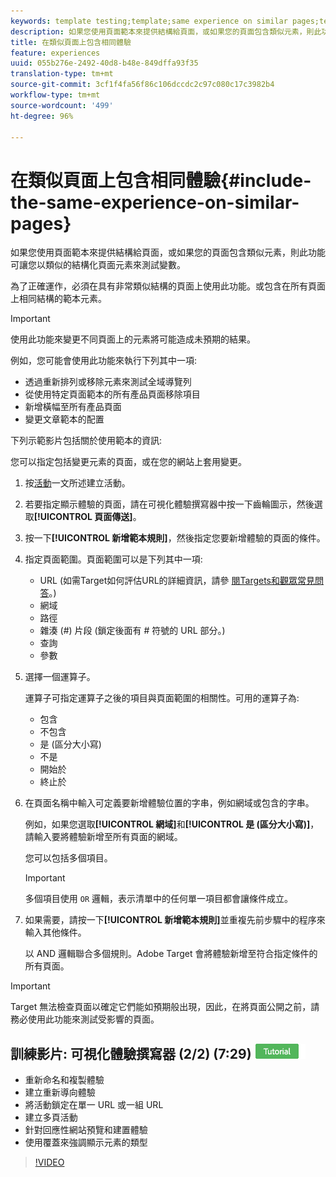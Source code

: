 ```yaml
---
keywords: template testing;template;same experience on similar pages;template test
description: 如果您使用頁面範本來提供結構給頁面，或如果您的頁面包含類似元素，則此功能可讓您以類似的結構化頁面元素來測試變數。
title: 在類似頁面上包含相同體驗
feature: experiences
uuid: 055b276e-2492-40d8-b48e-849dffa93f35
translation-type: tm+mt
source-git-commit: 3cf1f4fa56f86c106dccdc2c97c080c17c3982b4
workflow-type: tm+mt
source-wordcount: '499'
ht-degree: 96%

---
```



# 在類似頁面上包含相同體驗{#include-the-same-experience-on-similar-pages}

如果您使用頁面範本來提供結構給頁面，或如果您的頁面包含類似元素，則此功能可讓您以類似的結構化頁面元素來測試變數。

為了正確運作，必須在具有非常類似結構的頁面上使用此功能。或包含在所有頁面上相同結構的範本元素。

>[!IMPORTANT]
>
>使用此功能來變更不同頁面上的元素將可能造成未預期的結果。

例如，您可能會使用此功能來執行下列其中一項:

* 透過重新排列或移除元素來測試全域導覽列
* 從使用特定頁面範本的所有產品頁面移除項目
* 新增橫幅至所有產品頁面
* 變更文章範本的配置

下列示範影片包括關於使用範本的資訊:

您可以指定包括變更元素的頁面，或在您的網站上套用變更。

1. 按[活動](../../c-activities/activities.md#concept_D317A95A1AB54674BA7AB65C7985BA03)一文所述建立活動。
1. 若要指定顯示體驗的頁面，請在可視化體驗撰寫器中按一下齒輪圖示，然後選取&#x200B;**[!UICONTROL 頁面傳送]**。
1. 按一下&#x200B;**[!UICONTROL 新增範本規則]**，然後指定您要新增體驗的頁面的條件。

1. 指定頁面範圍。頁面範圍可以是下列其中一項:

   * URL (如需Target如何評估URL的詳細資訊，請參 [閱Targets和觀眾常見問答](/help/c-target/c-troubleshooting-targets-and-audiences/troubleshooting-targets-and-audiences.md)。)
   * 網域
   * 路徑
   * 雜湊 (#) 片段 (鎖定後面有 # 符號的 URL 部分。)
   * 查詢
   * 參數

1. 選擇一個運算子。

   運算子可指定運算子之後的項目與頁面範圍的相關性。可用的運算子為:

   * 包含
   * 不包含
   * 是 (區分大小寫)
   * 不是
   * 開始於
   * 終止於

1. 在頁面名稱中輸入可定義要新增體驗位置的字串，例如網域或包含的字串。

   例如，如果您選取&#x200B;**[!UICONTROL 網域]**&#x200B;和&#x200B;**[!UICONTROL 是 (區分大小寫)]**，請輸入要將體驗新增至所有頁面的網域。

   您可以包括多個項目。

   >[!IMPORTANT]
   >
   >多個項目使用 `OR` 邏輯，表示清單中的任何單一項目都會讓條件成立。

1. 如果需要，請按一下&#x200B;**[!UICONTROL 新增範本規則]**&#x200B;並重複先前步驟中的程序來輸入其他條件。

   以 AND 邏輯聯合多個規則。Adobe Target 會將體驗新增至符合指定條件的所有頁面。

>[!IMPORTANT]
>
> Target 無法檢查頁面以確定它們能如預期般出現，因此，在將頁面公開之前，請務必使用此功能來測試受影響的頁面。

## 訓練影片: 可視化體驗撰寫器 (2/2) (7:29) ![教學課程徽章](/help/assets/tutorial.png)

* 重新命名和複製體驗
* 建立重新導向體驗
* 將活動鎖定在單一 URL 或一組 URL
* 建立多頁活動
* 針對回應性網站預覽和建置體驗
* 使用覆蓋來強調顯示元素的類型

>[!VIDEO](https://video.tv.adobe.com/v/17401)